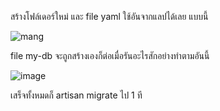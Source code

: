 สร้างโฟล์เดอร์ใหม่ และ file yaml ใช้อันจากแลปได้เลย แบบนี้

![mang](https://github.com/user-attachments/assets/3ee8dd28-fcc3-49ed-94cb-7e299bd42717)

file my-db จะถูกสร้างเองก็ต่อเมื่อรันอะไรสักอย่างทำตามอันนี้

![image](https://github.com/user-attachments/assets/60b35f29-7b86-4c3d-a23f-2b85519b8d73)

เสร็จทั้งหมดก็ artisan migrate ไป 1 ที

